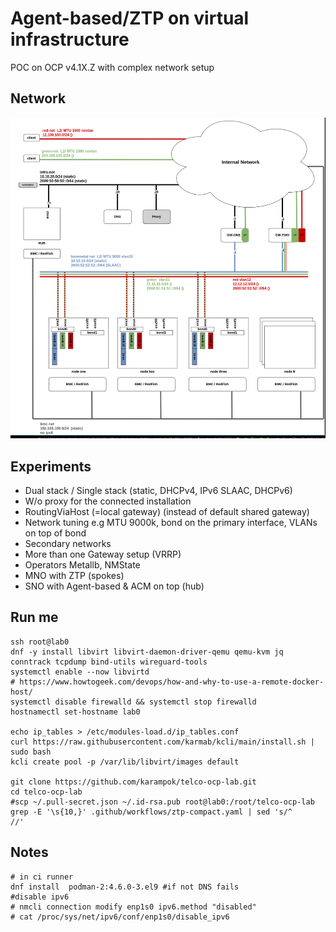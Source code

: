 # Agent-based/ZTP on virtual infrastructure

POC on OCP v4.1X.Z with complex network setup

## Network

![net-diagram](net-diagram.png)

## Experiments

- Dual stack / Single stack (static, DHCPv4, IPv6 SLAAC, DHCPv6)
- W/o proxy for the connected installation
- RoutingViaHost (=local gateway) (instead of default shared gateway)
- Network tuning e.g MTU 9000k, bond on the primary interface, VLANs on top of bond
- Secondary networks
- More than one Gateway setup (VRRP)
- Operators Metallb, NMState
- MNO with ZTP (spokes)
- SNO with Agent-based & ACM on top (hub)

## Run me

```
ssh root@lab0
dnf -y install libvirt libvirt-daemon-driver-qemu qemu-kvm jq conntrack tcpdump bind-utils wireguard-tools
systemctl enable --now libvirtd
# https://www.howtogeek.com/devops/how-and-why-to-use-a-remote-docker-host/
systemctl disable firewalld && systemctl stop firewalld
hostnamectl set-hostname lab0

echo ip_tables > /etc/modules-load.d/ip_tables.conf
curl https://raw.githubusercontent.com/karmab/kcli/main/install.sh | sudo bash
kcli create pool -p /var/lib/libvirt/images default

git clone https://github.com/karampok/telco-ocp-lab.git
cd telco-ocp-lab
#scp ~/.pull-secret.json ~/.id-rsa.pub root@lab0:/root/telco-ocp-lab
grep -E '\s{10,}' .github/workflows/ztp-compact.yaml | sed 's/^          //'
```

## Notes

```
# in ci runner
dnf install  podman-2:4.6.0-3.el9 #if not DNS fails
#disable ipv6
# nmcli connection modify enp1s0 ipv6.method "disabled"
# cat /proc/sys/net/ipv6/conf/enp1s0/disable_ipv6
```
